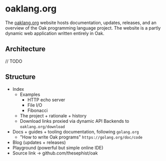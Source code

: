 # oaklang.org

The [oaklang.org](https://oaklang.org) website hosts documentation, updates, releases, and an overview of the Oak programming language project. The website is a partly dynamic web application written entirely in Oak.

## Architecture

// TODO

## Structure

- Index
	- Examples
		- HTTP echo server
		- File I/O
		- Fibonacci
	- The project + rationale + history
	- Download links proxied via dynamic API Backends to `oaklang.org/download`
- Docs + guides + tooling documentation, following `golang.org`
	- "How to write Oak programs" `https://golang.org/doc/code`
- Blog (updates + releases)
- Playground (powerful but simple online IDE)
- Source link -> github.com/thesephist/oak

